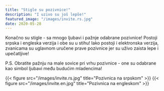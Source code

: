 ```yaml
---
title: "Stigle su pozivnice!"
description: "I uzivo su još lepše!"
featured_image: "/images/invite.rs.jpg"
date: 2020-05-28
---
```


Konačno su stigle - sa mnogo ljubavi i pažnje odabrane pozivnice! 
Postoji srpska i engleska verzija i obe su u stihu! 
Iako postoji i elektronska verzija, zvanicama su uglavnom uručene prave pozivnice jer su uživo zaista lepe i upečatljive! 
 
P.S. Obratite pažnju na male sovice pri vrhu pozivnice - one su odabrane kao simbol ljubavi među budućim mladencima!
 
 
{{< figure src="/images/invite.rs.jpg" title="Pozivnica na srpskom" >}}
{{< figure src="/images/invite.en.jpg" title="Pozivnica na engleskom" >}}


